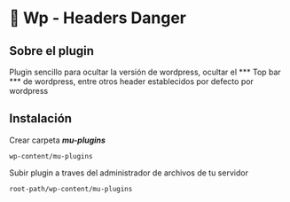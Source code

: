 # 🧠 Wp - Headers Danger

## Sobre el plugin

Plugin sencillo para ocultar la versión de wordpress, ocultar el *** Top bar *** de wordpress, entre otros header establecidos por defecto por wordpress


## Instalación 

Crear carpeta ***mu-plugins***

```
wp-content/mu-plugins
```

Subir plugin a traves del administrador de archivos de tu servidor

``` 
root-path/wp-content/mu-plugins 
```